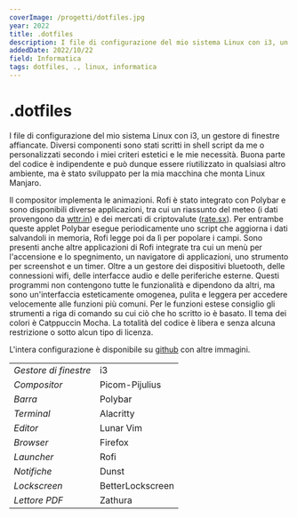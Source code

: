 ```yaml
---
coverImage: /progetti/dotfiles.jpg
year: 2022
title: .dotfiles
description: I file di configurazione del mio sistema Linux con i3, un gestore di finestre affiancate. Diversi componenti sono stati scritti in shell script da me o personalizzati secondo i miei criteri estetici
addedDate: 2022/10/22
field: Informatica
tags: dotfiles, ., linux, informatica
---
```


# .dotfiles


I file di configurazione del mio sistema Linux con i3, un gestore di finestre affiancate. Diversi componenti sono stati scritti in shell script da me o personalizzati secondo i miei criteri estetici e le mie necessità. Buona parte del codice è indipendente e può dunque essere riutilizzato in qualsiasi altro ambiente, ma è stato sviluppato per la mia macchina che monta Linux Manjaro.

Il compositor implementa le animazioni. Rofi è stato integrato con Polybar e sono disponibili diverse applicazioni, tra cui un riassunto del meteo (i dati provengono da [wttr.in](https://wttr.in)) e dei mercati di criptovalute ([rate.sx](http://rate.sx/)). Per entrambe queste applet Polybar esegue periodicamente uno script che aggiorna i dati salvandoli in memoria, Rofi legge poi da lì per popolare i campi. Sono presenti anche altre applicazioni di Rofi integrate tra cui un menù per l'accensione e lo spegnimento, un navigatore di applicazioni, uno strumento per screenshot e un timer. Oltre a un gestore dei dispositivi bluetooth, delle connessioni wifi, delle interfacce audio e delle periferiche esterne. Questi programmi non contengono tutte le funzionalità e dipendono da altri, ma sono un'interfaccia esteticamente omogenea, pulita e leggera per accedere velocemente alle funzioni più comuni. Per le funzioni estese consiglio gli strumenti a riga di comando su cui ciò che ho scritto io è basato.
Il tema dei colori è Catppuccin Mocha. La totalità del codice è libera e senza alcuna restrizione o sotto alcun tipo di licenza. 

L'intera configurazione è disponibile su [github](https://duckduckgo.com) con altre immagini.

|                       |                  |
|-----------------------|------------------|
| *Gestore di finestre* | i3               |
| *Compositor*          | Picom-Pijulius   |
| *Barra*               | Polybar          |
| *Terminal*            | Alacritty        |
| *Editor*              | Lunar Vim        |
| *Browser*             | Firefox          |
| *Launcher*            | Rofi             |
| *Notifiche*           | Dunst            |
| *Lockscreen*          | BetterLockscreen |
| *Lettore PDF*         | Zathura          |



